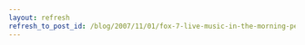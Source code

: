 ```yaml
---
layout: refresh
refresh_to_post_id: /blog/2007/11/01/fox-7-live-music-in-the-morning-peacefield/index
---
```

